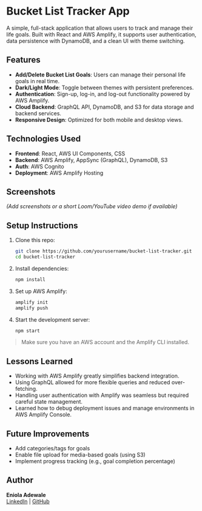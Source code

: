 
# Bucket List Tracker App

A simple, full-stack application that allows users to track and manage their life goals. Built with React and AWS Amplify, it supports user authentication, data persistence with DynamoDB, and a clean UI with theme switching.

## Features

- **Add/Delete Bucket List Goals**: Users can manage their personal life goals in real time.
- **Dark/Light Mode**: Toggle between themes with persistent preferences.
- **Authentication**: Sign-up, log-in, and log-out functionality powered by AWS Amplify.
- **Cloud Backend**: GraphQL API, DynamoDB, and S3 for data storage and backend services.
- **Responsive Design**: Optimized for both mobile and desktop views.

## Technologies Used

- **Frontend**: React, AWS UI Components, CSS
- **Backend**: AWS Amplify, AppSync (GraphQL), DynamoDB, S3
- **Auth**: AWS Cognito
- **Deployment**: AWS Amplify Hosting

## Screenshots

*(Add screenshots or a short Loom/YouTube video demo if available)*

## Setup Instructions

1. Clone this repo:
   ```bash
   git clone https://github.com/yourusername/bucket-list-tracker.git
   cd bucket-list-tracker
   ```

2. Install dependencies:
   ```bash
   npm install
   ```

3. Set up AWS Amplify:
   ```bash
   amplify init
   amplify push
   ```

4. Start the development server:
   ```bash
   npm start
   ```

> Make sure you have an AWS account and the Amplify CLI installed.

## Lessons Learned

- Working with AWS Amplify greatly simplifies backend integration.
- Using GraphQL allowed for more flexible queries and reduced over-fetching.
- Handling user authentication with Amplify was seamless but required careful state management.
- Learned how to debug deployment issues and manage environments in AWS Amplify Console.

## Future Improvements

- Add categories/tags for goals
- Enable file upload for media-based goals (using S3)
- Implement progress tracking (e.g., goal completion percentage)

## Author

**Eniola Adewale**  
[LinkedIn](https://www.linkedin.com/in/adewale-eniola-4787a12b3/) | [GitHub](https://github.com/3ni0lA)
